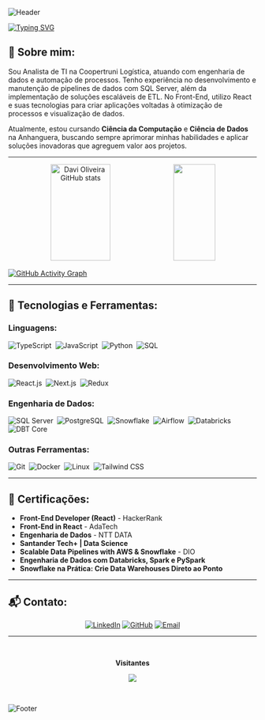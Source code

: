 ![Header](https://capsule-render.vercel.app/api?type=waving&color=228B22&height=120&section=header)

[![Typing SVG](https://readme-typing-svg.herokuapp.com/?color=00FF7F&size=35&center=true&vCenter=true&width=1000&lines=OLÁ,+MEU+NOME+É+Davi+Oliveira;Tenho+19+anos;Sou+de+Visconde+do+Rio+Branco,+MG;Sou+Analista+de+TI+e+Desenvolvedor+Front-End;Seja+Bem-Vindo!+:%29)](https://git.io/typing-svg)

## 🎯 Sobre mim:
Sou Analista de TI na Coopertruni Logística, atuando com engenharia de dados e automação de processos. Tenho experiência no desenvolvimento e manutenção de pipelines de dados com SQL Server, além da implementação de soluções escaláveis de ETL. No Front-End, utilizo React e suas tecnologias para criar aplicações voltadas à otimização de processos e visualização de dados.

Atualmente, estou cursando **Ciência da Computação** e **Ciência de Dados** na Anhanguera, buscando sempre aprimorar minhas habilidades e aplicar soluções inovadoras que agreguem valor aos projetos.

---

<div align="center">  
  <img width="49%" height="195px" src="https://github-readme-stats.vercel.app/api?username=Davi-Ti&show_icons=true&count_private=true&hide_border=true&title_color=00FF7F&icon_color=00FF7F&text_color=c9d1d9&bg_color=0d1117" alt="Davi Oliveira GitHub stats" />
  <img width="41%" height="195px" src="https://github-readme-stats.vercel.app/api/top-langs/?username=Davi-Ti&layout=compact&hide_border=true&title_color=00FF7F&text_color=00FF7F&bg_color=0d1117" />
</div>

[![GitHub Activity Graph](https://github-readme-activity-graph.vercel.app/graph?username=Davi-Ti&bg_color=000000&color=00FF7F&line=32CD32&point=00FF7F&area=true&hide_border=true)](https://github.com/ashutosh00710/github-readme-activity-graph)

---

## 🚀 Tecnologias e Ferramentas:
### **Linguagens:**
![TypeScript](https://img.shields.io/badge/-TypeScript-0D1117?style=for-the-badge&logo=typescript&labelColor=0D1117)&nbsp;
![JavaScript](https://img.shields.io/badge/-JavaScript-0D1117?style=for-the-badge&logo=javascript&labelColor=0D1117)&nbsp;
![Python](https://img.shields.io/badge/-Python-0D1117?style=for-the-badge&logo=python&labelColor=0D1117)&nbsp;
![SQL](https://img.shields.io/badge/-SQL-0D1117?style=for-the-badge&logo=postgresql&labelColor=0D1117)&nbsp;

### **Desenvolvimento Web:**
![React.js](https://img.shields.io/badge/-React.js-0D1117?style=for-the-badge&logo=react&labelColor=0D1117)&nbsp;
![Next.js](https://img.shields.io/badge/-Next.js-0D1117?style=for-the-badge&logo=next.js&labelColor=0D1117)&nbsp;
![Redux](https://img.shields.io/badge/-Redux-0D1117?style=for-the-badge&logo=redux&labelColor=0D1117)&nbsp;

### **Engenharia de Dados:**
![SQL Server](https://img.shields.io/badge/-SQL%20Server-0D1117?style=for-the-badge&logo=microsoft&labelColor=0D1117)&nbsp;
![PostgreSQL](https://img.shields.io/badge/-PostgreSQL-0D1117?style=for-the-badge&logo=postgresql&labelColor=0D1117)&nbsp;
![Snowflake](https://img.shields.io/badge/-Snowflake-0D1117?style=for-the-badge&logo=snowflake&labelColor=0D1117)&nbsp;
![Airflow](https://img.shields.io/badge/-Airflow-0D1117?style=for-the-badge&logo=apache-airflow&labelColor=0D1117)&nbsp;
![Databricks](https://img.shields.io/badge/-Databricks-0D1117?style=for-the-badge&logo=databricks&labelColor=0D1117)&nbsp;
![DBT Core](https://img.shields.io/badge/-DBT%20Core-0D1117?style=for-the-badge&logo=dbt&labelColor=0D1117)&nbsp;

### **Outras Ferramentas:**
![Git](https://img.shields.io/badge/-Git-0D1117?style=for-the-badge&logo=git&labelColor=0D1117)&nbsp;
![Docker](https://img.shields.io/badge/-Docker-0D1117?style=for-the-badge&logo=docker&labelColor=0D1117)&nbsp;
![Linux](https://img.shields.io/badge/-Linux-0D1117?style=for-the-badge&logo=linux&labelColor=0D1117)&nbsp;
![Tailwind CSS](https://img.shields.io/badge/-TailwindCSS-0D1117?style=for-the-badge&logo=tailwindcss&labelColor=0D1117)&nbsp;

---

## 📜 Certificações:
- **Front-End Developer (React)** - HackerRank
- **Front-End in React** - AdaTech
- **Engenharia de Dados** - NTT DATA
- **Santander Tech+ | Data Science**
- **Scalable Data Pipelines with AWS & Snowflake** - DIO
- **Engenharia de Dados com Databricks, Spark e PySpark**
- **Snowflake na Prática: Crie Data Warehouses Direto ao Ponto**

---

## 📬 Contato:
<div align="center">  
<a href="https://www.linkedin.com/in/davi-network/" target="_blank"><img src="https://img.shields.io/badge/-LinkedIn-%230077B5?style=for-the-badge&logo=linkedin&logoColor=white" alt="LinkedIn"></a>
<a href="https://github.com/Davi-Ti" target="_blank"><img src="https://img.shields.io/badge/-GitHub-%2312100E?style=for-the-badge&logo=github&logoColor=white" alt="GitHub"></a>
<a href="mailto:davi.network@outlook.com" target="_blank"><img src="https://img.shields.io/badge/-Email-%23D14836?style=for-the-badge&logo=gmail&logoColor=white" alt="Email"></a>
</div>

---

<div align="center">
<br><p align="center"><b>Visitantes</b></p>  
<p align="center"><img align="center" src="https://profile-counter.glitch.me/{Davi-Ti}/count.svg" /></p>
<br></div>

![Footer](https://capsule-render.vercel.app/api?type=waving&color=228B22&height=120&section=footer)

